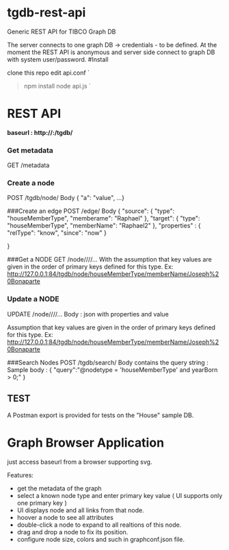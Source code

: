 # tgdb-rest-api
Generic REST API for TIBCO Graph DB

The server connects to one graph DB
-> credentials - to be defined. At the moment the REST API is anonymous and server side connect to graph DB with system user/password.
#Install

clone this repo
edit api.conf 
`
> npm install
> node api.js
`

# REST API 
**baseurl  : http://<host>:<port>/tgdb/**


### Get metadata
GET /metadata

### Create a node 

POST /tgdb/node/<type>
Body
{ "a": "value",
…}

###Create an edge 
POST <baseurl>/edge/
Body 
{
	"source": {
		"type": "houseMemberType",
		"memberame": "Raphael"
	},
	"target": {
		"type": "houseMemberType",
		"memberName": "Raphael2"
	},
	"properties" : {
		"relType": "know",
		"since": "now"
	}
    
}

###Get a NODE 
GET /node/<type>/<keyValue>/<keyValue>/...
With the assumption that key values are given in the order of primary keys defined for this type.
Ex:
http://127.0.0.1:84/tgdb/node/houseMemberType/memberName/Joseph%20Bonaparte
### Update a  NODE 
UPDATE /node/<type>/<keyValue>/<keyValue>/…
Body : json with properties and value

Assumption that key values are given in the order of primary keys defined for this type.
Ex:
http://127.0.0.1:84/tgdb/node/houseMemberType/memberName/Joseph%20Bonaparte


###Search Nodes
POST /tgdb/search/
Body contains the query string : 
Sample body :
{
	"query":"@nodetype = 'houseMemberType' and yearBorn > 0;"
}

## TEST 
A Postman export is provided for tests on the "House" sample DB.

# Graph Browser Application
just access baseurl from a browser supporting svg.

Features:
* get the metadata of the graph
* select a known node type and enter primary key value ( UI supports only one primary key )
* UI displays node and all links from that node.
* hoover a node to see all attributes
* double-click a node to expand to all realtions of this node.
* drag and drop a node to fix its position.
* configure node size, colors and such in graphconf.json file.




 

